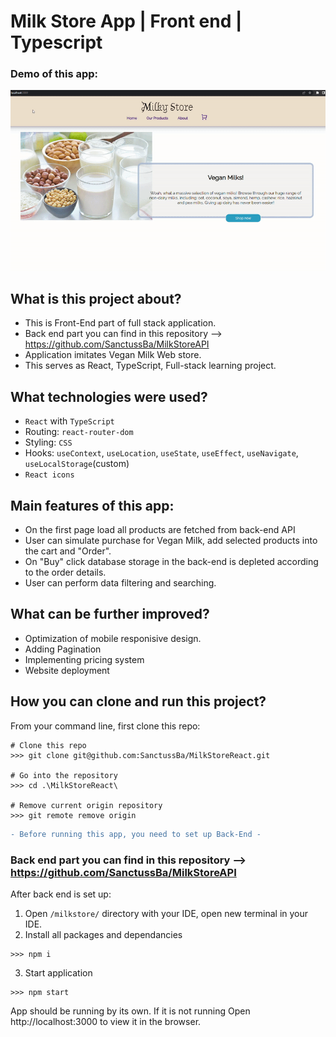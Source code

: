 # Milk Store App | Front end | Typescript

### Demo of this app:
![demo](https://github.com/SanctussBa/MilkStoreReact/blob/master/app-demo.gif?raw=true)


## What is this project about?

* This is Front-End part of full stack application.
* Back end part you can find in this repository --> https://github.com/SanctussBa/MilkStoreAPI
* Application imitates Vegan Milk Web store. 
* This serves as React, TypeScript, Full-stack learning project. 

## What technologies were used?

* `React` with `TypeScript`
* Routing: `react-router-dom`
* Styling: `CSS`
* Hooks: `useContext`, `useLocation`, `useState`, `useEffect`, `useNavigate`, `useLocalStorage`(custom)
* `React icons`

## Main features of this app:

* On the first page load all products are fetched from back-end API
* User can simulate purchase for Vegan Milk, add selected products into the cart and "Order".
* On "Buy" click database storage in the back-end is depleted according to the order details.
* User can perform data filtering and searching.

## What can be further improved?

* Optimization of mobile responisive design. 
* Adding Pagination
* Implementing pricing system
* Website deployment

## How you can clone and run this project?

From your command line, first clone this repo:

```
# Clone this repo
>>> git clone git@github.com:SanctussBa/MilkStoreReact.git

# Go into the repository
>>> cd .\MilkStoreReact\

# Remove current origin repository
>>> git remote remove origin

```
```diff
- Before running this app, you need to set up Back-End -
```


### Back end part you can find in this repository --> https://github.com/SanctussBa/MilkStoreAPI

After back end is set up:

1. Open `/milkstore/` directory with your IDE, open new terminal in your IDE.
2. Install all packages and dependancies
```
>>> npm i
```
3. Start application
```
>>> npm start
```

App should be running by its own. If it is not running Open http://localhost:3000 to view it in the browser.
